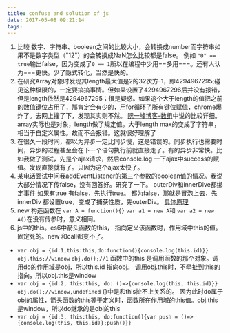 ```yaml
---
title: confuse and solution of js
date: 2017-05-08 09:21:14
tags:
---
```

1. 比较
数字、字符串、boolean之间的比较大小，会转换成number而字符串如果不是数字类型（"12"）的会转换成NaN怎么比较都是false。
例如 `"0" == true`输出false，因为变成了`0 ==
1`所以在编程中少用==多用===。还有人认为===更快。少了隐式转化，当然是快的。
2. 在研究Array对象时发现其length最大值是2的32次方-1，即4294967295;碰见这种极限的，一定要搞搞事情。但如果设置了4294967296后并没有报错，但是length依然是4294967295；很是疑惑。如果这个大于length的值把之前的数值键位占用了，那肯定会有少的，用for循环了所有键位赋值，chrome爆炸了。去网上搜了下，发现其实则不然。
[阮一峰博客-数组](http://javascript.ruanyifeng.com/grammar/array.html)中说的比较详细。array实际也是对象，length做了规定值。大于length
max的变成了字符串，相当于自定义属性。故而不会报错。这就很好理解了
3. 在很久一段时间，都以为异步一定比同步慢，这是错误的。同步执行也需要时间，异步的过程甚至会在下一个语句执行前就直接走了。有的异步非常快。比如我做了测试，先是个ajax请求，然后console.log
一下ajax中success的赋值。发现直接就有了。只因为这个ajax太快了。
4. 某电话面试中问我addEventListener的第三个参数的boolean值的情况。我说大部分情况下传false，没有回答好。研究了一下。
outerDiv和innerDive都绑定事件
如果有true 有false，先执行true。
都为false，那就是冒泡上去，先innerDiv
都设置true，变成了捕获性质，先outerDiv。
[具体原理](https://developer.mozilla.org/zh-CN/docs/Web/API/EventTarget/addEventListener)
5. new 构造函数在
`var A = function(){}`
`var a1 = new A`和
`var a2 = new A()`在没有传参时，意义相同。
6. js中的this。es6中箭头函数的this， 指向定义该函数时，作用域中this的值。固定死的。new 和call都变不了。
* `var obj = {id:1,this:this,do:function(){console.log(this.id)}}`
`obj.this;//window`
`obj.do();//1`
函数中的this 是调用函数的那个对象。调用do的作用域是obj，所以this.id 指向obj。
调用obj.this时，不牵扯到this的指向，所以obj.this是window
* `var obj = {id:2, this:this, do: ()=>{console.log(this, this.id)}}`
`obj.do();//window,undefined`
{}中是和this扯不上关系的。
因为此时do属于obj的属性，箭头函数的this等于定义时，函数所在作用域的this值。obj.this 是window，所以do继承的是obj的this
* `var obj = {id:3, this:this, do:function(){var push = ()=>{console.log(this, this.id)};push()}}`



